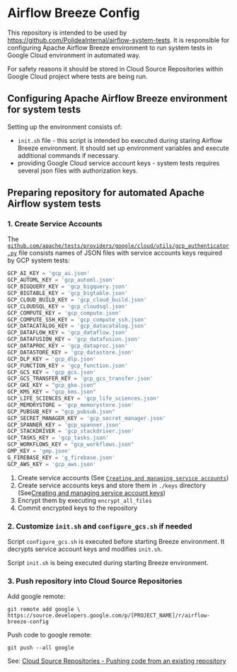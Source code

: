 # Airflow Breeze Config

This repository is intended to be used by https://github.com/PolideaInternal/airflow-system-tests.
It is responsible for configuring Apache Airflow Breeze environment to run system tests in Google Cloud environment in automated way.

For safety reasons it should be stored in Cloud Source Repositories within Google Cloud project where tests are being run.


## Configuring Apache Airflow Breeze environment for system tests

Setting up the environment consists of:

 - `init.sh` file - this script is intended bo executed during staring Airflow Breeze environment. 
   It should set up environment variables and execute additional commands if necessary.
 - providing Google Cloud service account keys - system tests requires several json files with authorization keys.


## Preparing repository for automated Apache Airflow system tests

### 1. Create Service Accounts

The [`github.com/apache/tests/providers/google/cloud/utils/gcp_authenticator.py`](https://github.com/apache/airflow/blob/master/tests/providers/google/cloud/utils/gcp_authenticator.py)
file consists names of JSON files with service accounts keys required by GCP system tests:

```python
GCP_AI_KEY = 'gcp_ai.json'
GCP_AUTOML_KEY = 'gcp_automl.json'
GCP_BIGQUERY_KEY = 'gcp_bigquery.json'
GCP_BIGTABLE_KEY = 'gcp_bigtable.json'
GCP_CLOUD_BUILD_KEY = 'gcp_cloud_build.json'
GCP_CLOUDSQL_KEY = 'gcp_cloudsql.json'
GCP_COMPUTE_KEY = 'gcp_compute.json'
GCP_COMPUTE_SSH_KEY = 'gcp_compute_ssh.json'
GCP_DATACATALOG_KEY = 'gcp_datacatalog.json'
GCP_DATAFLOW_KEY = 'gcp_dataflow.json'
GCP_DATAFUSION_KEY = 'gcp_datafusion.json'
GCP_DATAPROC_KEY = 'gcp_dataproc.json'
GCP_DATASTORE_KEY = 'gcp_datastore.json'
GCP_DLP_KEY = 'gcp_dlp.json'
GCP_FUNCTION_KEY = 'gcp_function.json'
GCP_GCS_KEY = 'gcp_gcs.json'
GCP_GCS_TRANSFER_KEY = 'gcp_gcs_transfer.json'
GCP_GKE_KEY = "gcp_gke.json"
GCP_KMS_KEY = "gcp_kms.json"
GCP_LIFE_SCIENCES_KEY = 'gcp_life_sciences.json'
GCP_MEMORYSTORE = 'gcp_memorystore.json'
GCP_PUBSUB_KEY = "gcp_pubsub.json"
GCP_SECRET_MANAGER_KEY = 'gcp_secret_manager.json'
GCP_SPANNER_KEY = 'gcp_spanner.json'
GCP_STACKDRIVER = 'gcp_stackdriver.json'
GCP_TASKS_KEY = 'gcp_tasks.json'
GCP_WORKFLOWS_KEY = "gcp_workflows.json"
GMP_KEY = 'gmp.json'
G_FIREBASE_KEY = 'g_firebase.json'
GCP_AWS_KEY = 'gcp_aws.json'
```

1. Create service accounts (See [`Creating and managing service accounts`](https://cloud.google.com/iam/docs/creating-managing-service-accounts))
2. Create service accounts keys and store them in `./keys` directory (See[Creating and managing service account keys](https://cloud.google.com/iam/docs/creating-managing-service-account-keys))
3. Encrypt them by executing `encrypt_all_files`
4. Commit encrypted keys to the repository
   
### 2. Customize `init.sh` and `configure_gcs.sh` if needed

Script `configure_gcs.sh` is executed before starting Breeze environment. It decrypts service account keys and modifies `init.sh`.

Script `init.sh` is being executed during starting Breeze environment.

###  3. Push repository into Cloud Source Repositories

Add google remote:
```
git remote add google \
https://source.developers.google.com/p/[PROJECT_NAME]/r/airflow-breeze-config
```

Push code to google remote:
```
git push --all google
```

See: [Cloud Source Repositories - Pushing code from an existing repository](https://cloud.google.com/source-repositories/docs/pushing-code-from-a-repository)
